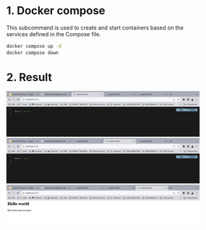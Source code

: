 # 1. Docker compose

This subcommand is used to create and start containers based on the services defined in the Compose file.

```bash
docker compose up -d
docker compose down
```

# 2. Result

![Alt Text](./img-1.png)
![Alt Text](./img-2.png)
![Alt Text](./img-3.png)
